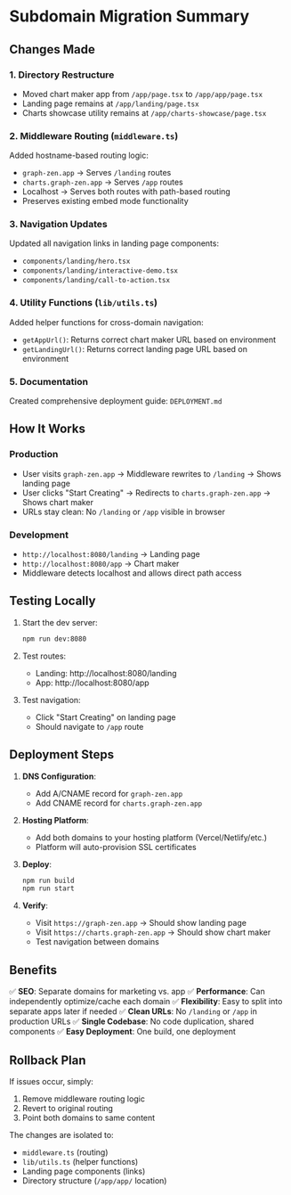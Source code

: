# Subdomain Migration Summary

## Changes Made

### 1. Directory Restructure
- Moved chart maker app from `/app/page.tsx` to `/app/app/page.tsx`
- Landing page remains at `/app/landing/page.tsx`
- Charts showcase utility remains at `/app/charts-showcase/page.tsx`

### 2. Middleware Routing (`middleware.ts`)
Added hostname-based routing logic:
- `graph-zen.app` → Serves `/landing` routes
- `charts.graph-zen.app` → Serves `/app` routes
- Localhost → Serves both routes with path-based routing
- Preserves existing embed mode functionality

### 3. Navigation Updates
Updated all navigation links in landing page components:
- `components/landing/hero.tsx`
- `components/landing/interactive-demo.tsx`
- `components/landing/call-to-action.tsx`

### 4. Utility Functions (`lib/utils.ts`)
Added helper functions for cross-domain navigation:
- `getAppUrl()`: Returns correct chart maker URL based on environment
- `getLandingUrl()`: Returns correct landing page URL based on environment

### 5. Documentation
Created comprehensive deployment guide: `DEPLOYMENT.md`

## How It Works

### Production
- User visits `graph-zen.app` → Middleware rewrites to `/landing` → Shows landing page
- User clicks "Start Creating" → Redirects to `charts.graph-zen.app` → Shows chart maker
- URLs stay clean: No `/landing` or `/app` visible in browser

### Development
- `http://localhost:8080/landing` → Landing page
- `http://localhost:8080/app` → Chart maker
- Middleware detects localhost and allows direct path access

## Testing Locally

1. Start the dev server:
   ```bash
   npm run dev:8080
   ```

2. Test routes:
   - Landing: http://localhost:8080/landing
   - App: http://localhost:8080/app

3. Test navigation:
   - Click "Start Creating" on landing page
   - Should navigate to `/app` route

## Deployment Steps

1. **DNS Configuration**:
   - Add A/CNAME record for `graph-zen.app`
   - Add CNAME record for `charts.graph-zen.app`

2. **Hosting Platform**:
   - Add both domains to your hosting platform (Vercel/Netlify/etc.)
   - Platform will auto-provision SSL certificates

3. **Deploy**:
   ```bash
   npm run build
   npm run start
   ```

4. **Verify**:
   - Visit `https://graph-zen.app` → Should show landing page
   - Visit `https://charts.graph-zen.app` → Should show chart maker
   - Test navigation between domains

## Benefits

✅ **SEO**: Separate domains for marketing vs. app
✅ **Performance**: Can independently optimize/cache each domain
✅ **Flexibility**: Easy to split into separate apps later if needed
✅ **Clean URLs**: No `/landing` or `/app` in production URLs
✅ **Single Codebase**: No code duplication, shared components
✅ **Easy Deployment**: One build, one deployment

## Rollback Plan

If issues occur, simply:
1. Remove middleware routing logic
2. Revert to original routing
3. Point both domains to same content

The changes are isolated to:
- `middleware.ts` (routing)
- `lib/utils.ts` (helper functions)
- Landing page components (links)
- Directory structure (`/app/app/` location)
